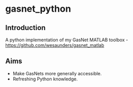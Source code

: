 # gasnet_python

## Introduction
A python implementation of my GasNet MATLAB toolbox - https://github.com/wesaunders/gasnet_matlab

## Aims
* Make GasNets more generally accessible.
* Refreshing Python knowledge.
